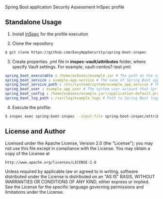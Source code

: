 Spring Boot application Security Assessment InSpec profile

## Standalone Usage

1. Install [InSpec](https://github.com/chef/inspec) for the profile execution

2. Clone the repository
```bash
$ git clone https://github.com/EasyAppSecurity/spring-boot-inspec

```
3. Create properties .yml file in **inspec-vault/attributes** folder, where specify Vault settings. 
For example, vault-centos7-test.yml:
```yaml
spring_boot_executable : /home/osboxes/example.jar # The path on the system where Spring Boot application .jar file is located
spring_boot_service : example-app-service # The name of Spring Boot application service
spring_boot_service_path : /etc/systemd/system/example_app.service # The path on the system where Spring Boot application configuration file is located
spring_boot_user : example_app_user # The system user account that Spring Boot application service runs as
spring_boot_config : /home/osboxes/example.jar!/application-default.properties # Path to Spring Boot application configuration file. In case if configuration file is inside the jar file, specify the path in the following format - /path/to/springbootapp.jar!/resources/application.properties
spring_boot_log_path : /var/log/example_logs # Path to Spring Boot logging file (.log) or directory

```
4. Execute the profile:
```bash
$ inspec exec spring-boot-inspec --input-file spring-boot-inspec/attributes/spring-boot-centos7-test.yml --reporter html:/tmp/inspec-spring-boot.html

``` 
		
## License and Author

Licensed under the Apache License, Version 2.0 (the "License");
you may not use this file except in compliance with the License.
You may obtain a copy of the License at

    http://www.apache.org/licenses/LICENSE-2.0

Unless required by applicable law or agreed to in writing, software
distributed under the License is distributed on an "AS IS" BASIS,
WITHOUT WARRANTIES OR CONDITIONS OF ANY KIND, either express or implied.
See the License for the specific language governing permissions and
limitations under the License.
